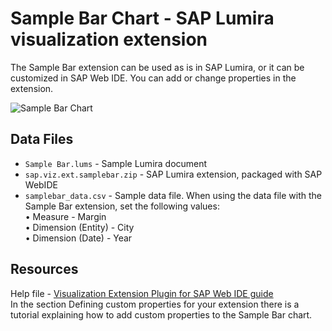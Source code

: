 Sample Bar Chart - SAP Lumira visualization extension
=================================================
The Sample Bar extension can be used as is in SAP Lumira, or it can be customized in SAP Web IDE. You can add or change properties in the extension.

![Sample Bar Chart](https://github.com/SAP/lumira-extension-viz/blob/master/SampleBar/SampleBar.PNG)

Data Files
-----------
* `Sample Bar.lums` - Sample Lumira document
* `sap.viz.ext.samplebar.zip` - SAP Lumira extension, packaged with SAP WebIDE
* `samplebar_data.csv` - Sample data file. When using the data file with the Sample Bar extension, set the following values:<br>
    •	Measure - Margin <br>
    •	Dimension (Entity) - City <br>
    •	Dimension (Date) - Year



Resources
-----------
Help file  -  <a href="https://help.hana.ondemand.com/webide_vizpacker/frameset.htm">Visualization Extension Plugin for SAP Web IDE guide</a><br>
In the section Defining custom properties for your extension there is a tutorial explaining how to add custom properties to the Sample Bar chart.

